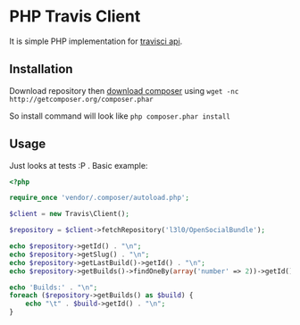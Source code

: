 # PHP Travis Client

It is simple PHP implementation for [travisci api](http://about.travis-ci.org/docs/dev/api/).

## Installation

Download repository then [download composer](http://getcomposer.org/doc/01-basic-usage)
using `wget -nc http://getcomposer.org/composer.phar`

So install command will look like `php composer.phar install`

## Usage

Just looks at tests :P . Basic example:

```php
<?php

require_once 'vendor/.composer/autoload.php';

$client = new Travis\Client();

$repository = $client->fetchRepository('l3l0/OpenSocialBundle');

echo $repository->getId() . "\n";
echo $repository->getSlug() . "\n";
echo $repository->getLastBuild()->getId() . "\n";
echo $repository->getBuilds()->findOneBy(array('number' => 2))->getId() . "\n";

echo 'Builds:' . "\n";
foreach ($repository->getBuilds() as $build) {
    echo "\t" . $build->getId() . "\n";
}
```
